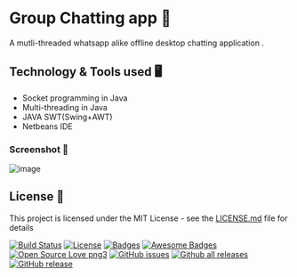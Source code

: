 
# Group Chatting app :tada:

A mutli-threaded whatsapp alike offline desktop chatting application .

## Technology & Tools used :desktop_computer:

* Socket programming in Java 
* Multi-threading in Java
* JAVA SWT(Swing+AWT)
* Netbeans IDE



### Screenshot :iphone:

![image](https://user-images.githubusercontent.com/69616825/90406630-14c63500-e0c3-11ea-83e0-4da3e2b9f1fd.png)

## License :rocket:

This project is licensed under the MIT License - see the [LICENSE.md](LICENSE.md) file for details


[![Build Status](http://img.shields.io/travis/badges/badgerbadgerbadger.svg?style=flat-square)](https://travis-ci.org/badges/badgerbadgerbadger)  [![License](http://img.shields.io/:license-mit-blue.svg?style=flat-square)](http://badges.mit-license.org) [![Badges](http://img.shields.io/:badges-9/9-ff6799.svg?style=flat-square)](https://github.com/badges/badgerbadgerbadger)
[![Awesome Badges](https://img.shields.io/badge/badges-awesome-green.svg)](https://github.com/Naereen/badges)
[![Open Source Love png3](https://badges.frapsoft.com/os/v3/open-source.png?v=103)](https://github.com/ellerbrock/open-source-badges/)
[![GitHub issues](https://img.shields.io/github/issues/Naereen/StrapDown.js.svg)](https://GitHub.com/Naereen/StrapDown.js/issues/)
[![Github all releases](https://img.shields.io/github/downloads/Naereen/StrapDown.js/total.svg)](https://GitHub.com/Naereen/StrapDown.js/releases/)
[![GitHub release](https://img.shields.io/github/release/Naereen/StrapDown.js.svg)](https://GitHub.com/Naereen/StrapDown.js/releases/)



